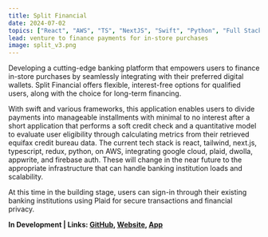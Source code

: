 ```yaml
---
title: Split Financial
date: 2024-07-02
topics: ["React", "AWS", "TS", "NextJS", "Swift", "Python", "Full Stack", "..."]
lead: venture to finance payments for in-store purchases
image: split_v3.png
---
```


Developing a cutting-edge banking platform that empowers users to finance in-store purchases by seamlessly integrating with their preferred digital wallets. Split Financial offers flexible, interest-free options for qualified users, along with the choice for long-term financing.

With swift and various frameworks, this application enables users to divide payments into manageable installments with minimal to no interest after a short application that performs a soft credit check and a quantitative model to evaluate user eligibility through calculating metrics from their retrieved equifax credit bureau data. The current tech stack is react, tailwind, next.js, typescript, redux, python, on AWS, integrating google cloud, plaid, dwolla, appwrite, and firebase auth. These will change in the near future to the appropriate infrastructure that can handle banking institution loads and scalability.

At this time in the building stage, users can sign-in through their existing banking institutions using Plaid for secure transactions and financial privacy.

**In Development | Links: [GitHub](https://github.com/dylanhans/SplitFinancial), 
[Website](),
[App]()**
